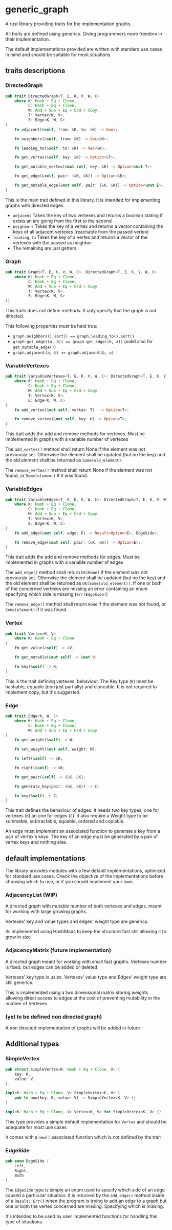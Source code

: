 # generic_graph

A rust library providing traits for the implementation graphs.

All traits are defined using generics. Giving programmers more freedom in their implementation.

The default implementations provided are written with standard use cases in mind and should be suitable for most situations

## traits descriptions

### DirectedGraph

```rust
pub trait DirectedGraph<T, E, K, V, W, C>
    where K: Hash + Eq + Clone,
          C: Hash + Eq + Clone,
          W: Add + Sub + Eq + Ord + Copy,
          T: Vertex<K, V>,
          E: Edge<K, W, C>
{
    fn adjacent(&self, from: &K, to: &K) -> bool;

    fn neighbors(&self, from: &K) -> Vec<&K>;

    fn leading_to(&self, to: &K) -> Vec<&K>;

    fn get_vertex(&self, key: &K) -> Option<&T>;

    fn get_mutable_vertex(&mut self, key: &K) -> Option<&mut T>;

    fn get_edge(&self, pair: (&K, &K)) -> Option<&E>;

    fn get_mutable_edge(&mut self, pair: (&K, &K)) -> Option<&mut E>;
}
```

This is the main trait defined in this library. It is intended for implementing graphs with directed edges. 

* `adjacent` Takes the key of two vertexes and returns a boolean stating if exists an arc going from the first to the second
* `neighbors` Takes the key of a vertex and returns a vector containing the keys of all adjacent vertexes (reachable from the passed vertex)
* `leading_to` Takes the key of a vertex and returns a vector of the vertexes with the passed as neighbor
* The remaining are just getters

### Graph

```rust
pub trait Graph<T, E, K, V, W, C>: DirectedGraph<T, E, K, V, W, C>
    where K: Hash + Eq + Clone,
          C: Hash + Eq + Clone,
          W: Add + Sub + Eq + Ord + Copy,
          T: Vertex<K, V>,
          E: Edge<K, W, C>
{}
```

This traits does not define methods. It only specify that the graph is not directed.

This following properties must be held true:

* `graph.neighbors().sort() == graph.leading_to().sort()`
* `graph.get_edge((a, b)) == graph.get_edge((b, a))` (valid also for `get_mutable_edge()`)
* `graph.adjacent(a, b) == graph.adjacent(b, a)`

### VariableVertexes

```rust
pub trait VariableVertexes<T, E, K, V, W, C>: DirectedGraph<T, E, K, V, W, C>
    where K: Hash + Eq + Clone,
          C: Hash + Eq + Clone,
          W: Add + Sub + Eq + Ord + Copy,
          T: Vertex<K, V>,
          E: Edge<K, W, C>
{
    fn add_vertex(&mut self, vertex: T)  -> Option<T>;

    fn remove_vertex(&mut self, key: K) -> Option<T>;
}
```

This trait adds the add and remove methods for vertexes. Must be implemented in graphs with a variable number of vertexes

The `add_vertex()` method shall return None if the element was not previously set. Otherwise the element shall be updated (but no the key) 
and the old element shall be returned as `Some(old_element)`. 

The `remove_vertex()` method shall return None if the element was not found, or `Some(element)` if it was found.

### VariableEdges

```rust
pub trait VariableEdges<T, E, K, V, W, C>: DirectedGraph<T, E, K, V, W, C>
    where K: Hash + Eq + Clone,
          C: Hash + Eq + Clone,
          W: Add + Sub + Eq + Ord + Copy,
          T: Vertex<K, V>,
          E: Edge<K, W, C>
{
    fn add_edge(&mut self, edge: E) -> Result<Option<E>, EdgeSide>;

    fn remove_edge(&mut self, pair: (&K, &K)) -> Option<E>;
}

```

This trait adds the add and remove methods for edges. Must be implemented in graphs with a variable number of edges

The `add_edge()` method shall return `Ok(None)` if the element was not previously set. Otherwise the element shall be updated (but no the key) 
and the old element shall be returned as `Ok(Some(old_element))`. If one or both of the concerned vertexes are missing an error
containing an enum specifying which side is missing (`Err(EdgeSide)`)

The `remove_edge()` method shall return `None` if the element was not found, or `Some(element)` if it was found.

### Vertex

```rust
pub trait Vertex<K, V>
    where K: Hash + Eq + Clone
{
    fn get_value(&self) -> &V;

    fn get_mutable(&mut self) -> &mut V;

    fn key(&self) -> K;
}
```

This is the trait defining vertexes' behaviour. The Key type (`K`) must be hashable, equable (non just partially) and cloneable.
It is not required to implement copy, but it's suggested.

### Edge

```rust
pub trait Edge<K, W, C>
    where K: Hash + Eq + Clone,
          C: Hash + Eq + Clone,
          W: Add + Sub + Eq + Ord + Copy
{
    fn get_weight(&self) -> W;

    fn set_weight(&mut self, weight: W);

    fn left(&self) -> &K;

    fn right(&self) -> &K;

    fn get_pair(&self) -> (&K, &K);

    fn generate_key(pair: (&K, &K)) -> C;

    fn key(&self) -> C;
}
```

This trait defines the behaviour of edges. It needs two key types, one for vertexes (`K`) an one for edges (`C`). 
it also require a Weight type to be summable, subtractable, equable, ordered and copiable.

An edge must implement an associated function to generate a key from a pair of vertex's keys. 
The key of an edge must be generated by a pair of vertex keys and nothing else.

## default implementations

The library provides modules with a few default implementations, optimized for standard use cases. 
Check the objective of the implementations before choosing which to use, or if you should implement your own.

### AdjacencyList (WIP)

A directed graph with mutable number of both vertexes and edges, meant for working with large growing graphs.

Vertexes' key and value types and edges' weight type are generics.

Its implemented using HashMaps to keep the structure fast still allowing it to grow in size

### AdjacencyMatrix (future implementation)

A directed graph meant for working with small fast graphs. Vertexes number is fixed, but edges can be added or deleted

Vertexes' key type is usize, Vertexes' value type and Edges' weight type are still generics.

This is implemented using a two dimensional matrix storing weights allowing direct access to edges 
at the cost of preventing mutability in the number of Vertexes

### (yet to be defined non directed graph)

A non directed implementation of graphs will be added in future

## Additional types

### SimpleVertex

```rust
pub struct SimpleVertex<K: Hash + Eq + Clone, V> {
    key: K,
    value: V,
}

impl<K: Hash + Eq + Clone, V> SimpleVertex<K, V> {
    pub fn new(key: K, value: V) -> SimpleVertex<K, V> {}
}

impl<K: Hash + Eq + Clone, V> Vertex<K, V> for SimpleVertex<K, V> {}
```

This type provides a simple default implementation for `Vertex` and should be adequate for most use cases

It comes with a `new()` associated function which is not defined by the trait

### EdgeSide

```rust
pub enum EdgeSide {
    Left,
    Right,
    Both
}
```

The `EdgeSide` type is simply an enum used to specify which side of an edge caused a particular situation. It is 
returned by the `add_edge()` method inside of a `Result::Err()` when the program is trying to add an edge to a graph but
one or both the vertex concerned are missing. Specifying which is missing.

It's intended to be used by user implemented functions for handling this type of situations. 